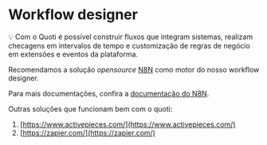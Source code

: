 # Workflow designer




💡 Com o Quoti é possível construir fluxos que integram sistemas, realizam checagens em intervalos de tempo e customização de regras de negócio em extensões e eventos da plataforma.



Recomendamos a solução *opensource* [N8N](https://n8n.io) como motor do nosso workflow designer.

Para mais documentações, confira a [documentação do N8N](https://docs.n8n.io/).

Outras soluções que funcionam bem com o quoti: 

1. [https://www.activepieces.com/](https://www.activepieces.com/)
2. [https://zapier.com/](https://zapier.com/)